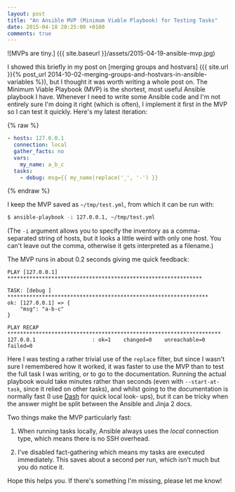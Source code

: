 ```yaml
---
layout: post
title: "An Ansible MVP (Minimum Viable Playbook) for Testing Tasks"
date: 2015-04-18 20:25:00 +0100
comments: true
---
```


![MVPs are tiny.] ({{ site.baseurl }}/assets/2015-04-19-ansible-mvp.jpg)

I showed this briefly in my post on
[merging groups and hostvars]
({{ site.url }}{% post_url 2014-10-02-merging-groups-and-hostvars-in-ansible-variables %}),
but I thought it was worth writing a whole post on. The Minimum Viable Playbook
(MVP) is the shortest, most useful Ansible playbook I have. Whenever I need to
write some Ansible code and I'm not entirely sure I'm doing it right (which is
often), I implement it first in the MVP so I can test it quickly. Here's my
latest iteration:

{% raw %}
```yaml
- hosts: 127.0.0.1
  connection: local
  gather_facts: no
  vars:
    my_name: a_b_c
  tasks:
    - debug: msg={{ my_name|replace('_', '-') }}
```
{% endraw %}

I keep the MVP saved as `~/tmp/test.yml`, from which it can be run with:

```sh
$ ansible-playbook -i 127.0.0.1, ~/tmp/test.yml
```

(The `-i` argument allows you to specify the inventory as a comma-separated
string of hosts, but it looks a little weird with only one host. You can't
leave out the comma, otherwise it gets interpreted as a filename.)

The MVP runs in about 0.2 seconds giving me quick feedback:

```
PLAY [127.0.0.1] **************************************************************

TASK: [debug ] ****************************************************************
ok: [127.0.0.1] => {
    "msg": "a-b-c"
}

PLAY RECAP ********************************************************************
127.0.0.1                  : ok=1    changed=0    unreachable=0    failed=0
```

Here I was testing a rather trivial use of the `replace` filter, but since I
wasn't sure I remembered how it worked, it was faster to use the MVP than to
test the full task I was writing, or to go to the documentation. Running the
actual playbook would take minutes rather than seconds (even with `--start-at-
task`, since it relied on other tasks), and whilst going to the documentation
is normally fast (I use [Dash](https://kapeli.com/dash) for quick local look-
ups), but it can be tricky when the answer might be split between the Ansible
and Jinja 2 docs.

Two things make the MVP particularly fast:

1. When running tasks locally, Ansible always uses the *local* connection type,
   which means there is no SSH overhead.

2. I've disabled fact-gathering which means my tasks are executed immediately.
   This saves about a second per run, which isn't much but you do notice it.

Hope this helps you. If there's something I'm missing, please let me know!
